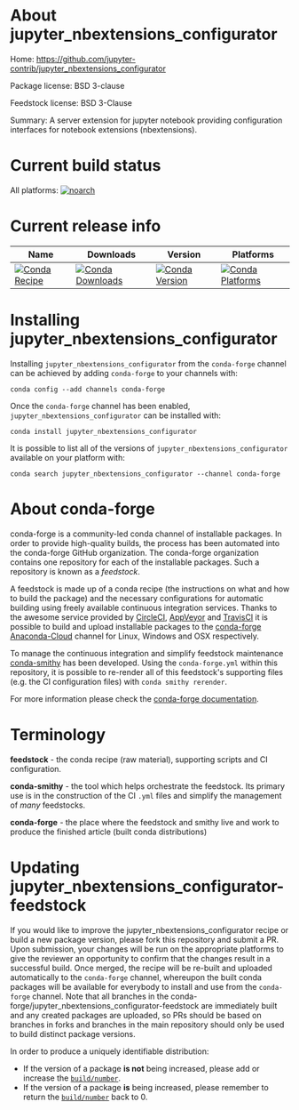 About jupyter_nbextensions_configurator
=======================================

Home: https://github.com/jupyter-contrib/jupyter_nbextensions_configurator

Package license: BSD 3-clause

Feedstock license: BSD 3-Clause

Summary: A server extension for jupyter notebook providing configuration interfaces for notebook extensions (nbextensions).



Current build status
====================

All platforms:
[![noarch](https://img.shields.io/circleci/project/github/conda-forge/jupyter_nbextensions_configurator-feedstock/master.svg?label=noarch)](https://circleci.com/gh/conda-forge/jupyter_nbextensions_configurator-feedstock)

Current release info
====================

| Name | Downloads | Version | Platforms |
| --- | --- | --- | --- |
| [![Conda Recipe](https://img.shields.io/badge/recipe-jupyter_nbextensions_configurator-green.svg)](https://anaconda.org/conda-forge/jupyter_nbextensions_configurator) | [![Conda Downloads](https://img.shields.io/conda/dn/conda-forge/jupyter_nbextensions_configurator.svg)](https://anaconda.org/conda-forge/jupyter_nbextensions_configurator) | [![Conda Version](https://img.shields.io/conda/vn/conda-forge/jupyter_nbextensions_configurator.svg)](https://anaconda.org/conda-forge/jupyter_nbextensions_configurator) | [![Conda Platforms](https://img.shields.io/conda/pn/conda-forge/jupyter_nbextensions_configurator.svg)](https://anaconda.org/conda-forge/jupyter_nbextensions_configurator) |

Installing jupyter_nbextensions_configurator
============================================

Installing `jupyter_nbextensions_configurator` from the `conda-forge` channel can be achieved by adding `conda-forge` to your channels with:

```
conda config --add channels conda-forge
```

Once the `conda-forge` channel has been enabled, `jupyter_nbextensions_configurator` can be installed with:

```
conda install jupyter_nbextensions_configurator
```

It is possible to list all of the versions of `jupyter_nbextensions_configurator` available on your platform with:

```
conda search jupyter_nbextensions_configurator --channel conda-forge
```


About conda-forge
=================

conda-forge is a community-led conda channel of installable packages.
In order to provide high-quality builds, the process has been automated into the
conda-forge GitHub organization. The conda-forge organization contains one repository
for each of the installable packages. Such a repository is known as a *feedstock*.

A feedstock is made up of a conda recipe (the instructions on what and how to build
the package) and the necessary configurations for automatic building using freely
available continuous integration services. Thanks to the awesome service provided by
[CircleCI](https://circleci.com/), [AppVeyor](http://www.appveyor.com/)
and [TravisCI](https://travis-ci.org/) it is possible to build and upload installable
packages to the [conda-forge](https://anaconda.org/conda-forge)
[Anaconda-Cloud](http://docs.anaconda.org/) channel for Linux, Windows and OSX respectively.

To manage the continuous integration and simplify feedstock maintenance
[conda-smithy](http://github.com/conda-forge/conda-smithy) has been developed.
Using the ``conda-forge.yml`` within this repository, it is possible to re-render all of
this feedstock's supporting files (e.g. the CI configuration files) with ``conda smithy rerender``.

For more information please check the [conda-forge documentation](https://conda-forge.org/docs/).

Terminology
===========

**feedstock** - the conda recipe (raw material), supporting scripts and CI configuration.

**conda-smithy** - the tool which helps orchestrate the feedstock.
                   Its primary use is in the construction of the CI ``.yml`` files
                   and simplify the management of *many* feedstocks.

**conda-forge** - the place where the feedstock and smithy live and work to
                  produce the finished article (built conda distributions)


Updating jupyter_nbextensions_configurator-feedstock
====================================================

If you would like to improve the jupyter_nbextensions_configurator recipe or build a new
package version, please fork this repository and submit a PR. Upon submission,
your changes will be run on the appropriate platforms to give the reviewer an
opportunity to confirm that the changes result in a successful build. Once
merged, the recipe will be re-built and uploaded automatically to the
`conda-forge` channel, whereupon the built conda packages will be available for
everybody to install and use from the `conda-forge` channel.
Note that all branches in the conda-forge/jupyter_nbextensions_configurator-feedstock are
immediately built and any created packages are uploaded, so PRs should be based
on branches in forks and branches in the main repository should only be used to
build distinct package versions.

In order to produce a uniquely identifiable distribution:
 * If the version of a package **is not** being increased, please add or increase
   the [``build/number``](http://conda.pydata.org/docs/building/meta-yaml.html#build-number-and-string).
 * If the version of a package **is** being increased, please remember to return
   the [``build/number``](http://conda.pydata.org/docs/building/meta-yaml.html#build-number-and-string)
   back to 0.